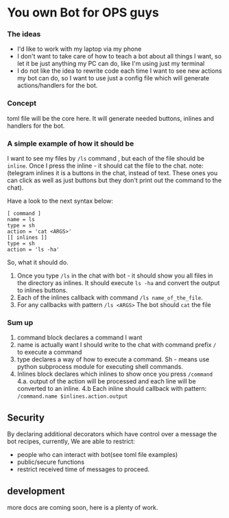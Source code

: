 # You own Bot for OPS guys

### The ideas
* I'd like to work with my laptop via my phone
* I don't want to take care of how to teach a bot about all things I want, so let it be just anything my PC can do, like I'm using just my terminal
* I do not like the idea to rewrite code each time I want to see new actions my bot can do, so I want to use just a config file which will generate actions/handlers for the bot.

### Concept 
toml file will be the core here. It will generate needed buttons, inlines and handlers for the bot.

### A simple example of how it should be
I want to see my files by `/ls` command , but each of the file should be `inline`. Once I press the inline - it should cat the file to the chat.
note: (telegram inlines it is a buttons in the chat, instead of text. These ones you can click as well as just buttons but they don't print out the command to the chat). </br>

Have a look to the next syntax below:

```
[ command ]
name = ls
type = sh
action = 'cat <ARGS>'
[[ inlines ]]
type = sh
action = 'ls -ha'
```

So, what it should do.
1. Once you type `/ls` in the chat with bot - it should show you all files in the directory as inlines. It should execute `ls -ha` and convert the output to inlines buttons.
2. Each of the inlines callback with command `/ls name_of_the_file`.
3. For any callbacks with pattern `/ls <ARGS>` The bot should `cat` the file

### Sum up
1. command block declares a command I want
2. name is actually want I should write to the chat with command prefix `/` to execute a command
3. type declares a way of how to execute a command. Sh - means use python subprocess module for executing shell commands.
4. Inlines block declares which inlines to show once you press `/command`
4.a. output of the action will be processed and each line will be converted to an inline.
4.b Each inline should callback with pattern: `/command.name $inlines.action.output`

## Security
By declaring additional decorators which have control over a message the bot recipes, currently, We are able to restrict:
* people who can interact with bot(see toml file examples)
* public/secure functions
* restrict received time of messages to proceed.

## development
more docs are coming soon, here is a plenty of work.